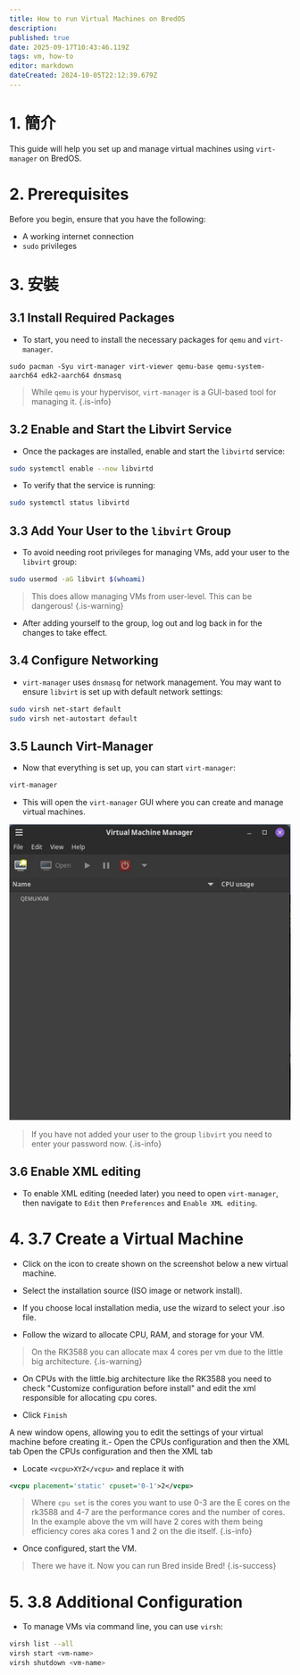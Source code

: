 ```yaml
---
title: How to run Virtual Machines on BredOS
description:
published: true
date: 2025-09-17T10:43:46.119Z
tags: vm, how-to
editor: markdown
dateCreated: 2024-10-05T22:12:39.679Z
---
```


# 1. 簡介

This guide will help you set up and manage virtual machines using `virt-manager` on BredOS.

# 2. Prerequisites

Before you begin, ensure that you have the following:

- A working internet connection
- `sudo` privileges

# 3. 安裝

## 3.1 Install Required Packages

- To start, you need to install the necessary packages for `qemu` and `virt-manager`.

```
sudo pacman -Syu virt-manager virt-viewer qemu-base qemu-system-aarch64 edk2-aarch64 dnsmasq 
```

> While `qemu` is your hypervisor, `virt-manager` is a GUI-based tool for managing it.
> {.is-info}

## 3.2 Enable and Start the Libvirt Service

- Once the packages are installed, enable and start the `libvirtd` service:

```bash
sudo systemctl enable --now libvirtd
```

- To verify that the service is running:

```bash
sudo systemctl status libvirtd
```

## 3.3 Add Your User to the `libvirt` Group

- To avoid needing root privileges for managing VMs, add your user to the `libvirt` group:

```bash
sudo usermod -aG libvirt $(whoami)
```

> This does allow managing VMs from user-level. This can be dangerous!
> {.is-warning}

- After adding yourself to the group, log out and log back in for the changes to take effect.

## 3.4 Configure Networking

- `virt-manager` uses `dnsmasq` for network management. You may want to ensure `libvirt` is set up with default network settings:

```bash
sudo virsh net-start default
sudo virsh net-autostart default
```

## 3.5 Launch Virt-Manager

- Now that everything is set up, you can start `virt-manager`:

```bash
virt-manager
```

- This will open the `virt-manager` GUI where you can create and manage virtual machines.

![virt.jpg](/vms/virt.jpg)

> If you have not added your user to the group `libvirt` you need to enter your password now.
> {.is-info}

## 3.6 Enable XML editing

- To enable XML editing (needed later) you need to open `virt-manager`, then navigate to `Edit` then `Preferences` and `Enable XML editing`.

# 4. 3.7 Create a Virtual Machine

- Click on the icon to create shown on the screenshot below a new virtual machine.

- Select the installation source (ISO image or network install).

- If you choose local installation media, use the wizard to select your .iso file.

- Follow the wizard to allocate CPU, RAM, and storage for your VM.

> On the RK3588 you can allocate max 4 cores per vm due to the little big architecture.
> {.is-warning}

- On CPUs with the little.big architecture like the RK3588 you need to check "Customize configuration before install" and edit the xml responsible for allocating cpu cores.

- Click `Finish`

A new window opens, allowing you to edit the settings of your virtual machine before creating it.- Open the CPUs configuration and then the XML tab Open the CPUs configuration and then the XML tab

- Locate `<vcpu>XYZ</vcpu>` and replace it with

```xml
<vcpu placement='static' cpuset='0-1'>2</vcpu>
```

> Where `cpu set` is the cores you want to use 0-3 are the E cores on the rk3588 and 4-7 are the performance cores and the number of cores.
> In the example above the vm will have 2 cores with them being efficiency cores aka cores 1 and 2 on the die itself.
> {.is-info}

- Once configured, start the VM.

> There we have it. Now you can run Bred inside Bred!
> {.is-success}

# 5. 3.8 Additional Configuration

- To manage VMs via command line, you can use `virsh`:

```bash
virsh list --all
virsh start <vm-name>
virsh shutdown <vm-name>
```


